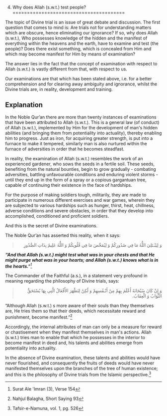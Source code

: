 4. Why does Allah (s.w.t.) test people?
=======================================

The topic of Divine trial is an issue of great debate and discussion.
The first question that comes to mind is: Are trials not for
understanding matters which are obscure, hence eliminating our
ignorance? If so, why does Allah (s.w.t.), Who possesses knowledge of
the hidden and the manifest of everything within the heavens and the
earth, have to examine and test (the people)? Does there exist
something, which is concealed from Him and which may become manifest for
Him by means of examination?

The answer lies in the fact that the concept of examination with respect
to Allah (s.w.t.) is vastly different from that, with respect to us.

Our examinations are that which has been stated above, i.e. for a better
comprehension and for clearing away ambiguity and ignorance, whilst the
Divine trials are, in reality, development and training.

Explanation
-----------

In the Noble Qur’an there are more than twenty instances of examinations
that have been attributed to Allah (s.w.t.). This is a general law (of
conduct) of Allah (s.w.t.), implemented by Him for the development of
man's hidden abilities (and bringing them from potentiality into
actuality), thereby enabling him to progress. Just as iron, for
acquiring greater strength, is put into a furnace to make it tempered,
similarly man is also nurtured within the furnace of adversities in
order that he becomes steadfast.

In reality, the examination of Allah (s.w.t.) resembles the work of an
experienced gardener, who sows the seeds in a fertile soil. These seeds,
benefiting from the natural bounties, begin to grow gradually -
combating adversities, battling unfavourable conditions and enduring
violent storms - until they end up in the form of a spray or a copious
gargantuan tree, capable of continuing their existence in the face of
hardships.

For the purpose of making soldiers tough, militarily, they are made to
participate in numerous different exercises and war games, wherein they
are subjected to various hardships such as hunger, thirst, heat,
chillness, adverse conditions and severe obstacles, in order that they
develop into accomplished, conditioned and proficient soldiers.

And this is the secret of Divine examinations.

The Noble Qur’an has asserted this reality, when it says:

<blockquote dir="rtl">
  <p>
وَ لِيَبْـتَلِيَ اللٌّهُ مَا فِي صُدُورِكُمْ وَ لِيُمَحِّصَ مَا فِي
قُلُوبِكُمْ وَ اللٌّهُ عَلِيمٌ بِذَاتِ الصُّدُورِ
  </p>
</blockquote>

***“And that Allah (s.w.t.) might test what was in your chests and that
He might purge what was in your hearts; and Allah (s.w.t.) knows what is
in the hearts.”***[^1]

The Commander of the Faithful (a.s.), in a statement very profound in
meaning regarding the philosophy of Divine trials, says:

<blockquote dir="rtl">
  <p>
وَ إِنْ كَانَ سُبْحَانَهُ أَعْلَمَ بِهِمْ مِنْ أَنْـفُسِهِمْ وَ لٌكِنْ
لِتَظْهَرَ الأََفْعَالُ الَّتِي بِهَا يُسْتَحَقُّ الثَّوَابُ وَ
الْعِقَابُ‏.
  </p>
</blockquote>

“Although Allah (s.w.t.) s more aware of their souls than they
themselves are, He tries them so that their deeds, which necessitate
reward and punishment, become manifest.”[^2]

Accordingly, the internal attributes of man can only be a measure for
reward or chastisement when they manifest themselves in man's actions.
Allah (s.w.t.) tries man to enable that which he possesses in the
interior to become manifest in deed and, his talents and abilities
emerge from potentiality into actuality.

In the absence of Divine examination, these talents and abilities would
have never flourished, and consequently the fruits of deeds would have
never manifested themselves upon the branches of the tree of human
existence; and this is the philosophy of Divine trials from the Islamic
perspective.[^3]

[^1]: Surat Ale 'Imran (3), Verse 154

[^2]: Nahjul Balagha, Short Saying 93

[^3]: Tafsir-e-Namuna, vol. 1, pg. 526


